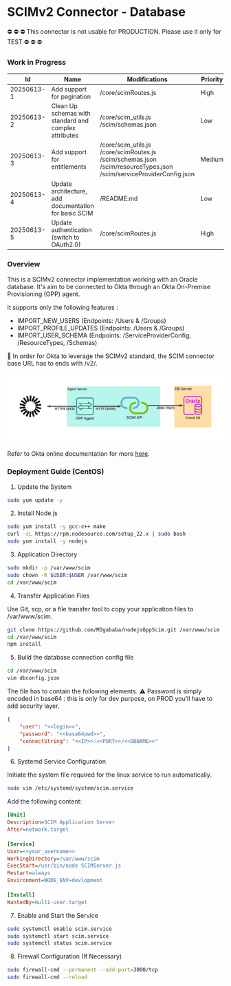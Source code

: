 # SCIMv2 Connector - Database

:no_entry: :no_entry: :no_entry: This connector is not usable for PRODUCTION. Please use it only for TEST :no_entry: :no_entry: :no_entry: 

### Work in Progress

| Id | Name | Modifications | Priority | Status |
|---|---|---|---|---|
| 20250613-1 | Add support for pagination | /core/scimRoutes.js | High | :memo: |
| 20250613-2 | Clean Up schemas with standard and complex attributes | /core/scim_utils.js<br>/scim/schemas.json | Low | :memo: |
| 20250613-3 | Add support for entitlements | /core/scim_utils.js<br>/core/scimRoutes.js<br>/scim/schemas.json<br>/scim/resourceTypes.json<br>/scim/serviceProviderConfig.json | Medium | :memo: |
| 20250613-4 | Update architecture, add documentation for basic SCIM | /README.md | Low | :memo: |
| 20250613-5 | Update authentication (switch to OAuth2.0) | /core/scimRoutes.js | High | :memo: |

### Overview

This is a SCIMv2 connector implementation working with an Oracle database. It's aim to be connected to Okta through an Okta On-Premise Provisioning (OPP) agent.

It supports only the following features : 
 - IMPORT_NEW_USERS (Endpoints: /Users & /Groups)
 - IMPORT_PROFILE_UPDATES (Endpoints: /Users & /Groups)
 - IMPORT_USER_SCHEMA (Endpoints: /ServiceProviderConfig, /ResourceTypes, /Schemas)


:rotating_light: In order for Okta to leverage the SCIMv2 standard, the SCIM connector base URL has to ends with /v2/.


![Architecture](/Okta_SCIMv2_Oracle.png "Architecture")

Refer to Okta online documentation for more [here](https://help.okta.com/en-us/content/topics/provisioning/opp/opp-create-scim-connectors.htm).

### Deployment Guide (CentOS)

1. Update the System
```bash
sudo yum update -y
```

2. Install Node.js
```bash
sudo yum install -y gcc-c++ make
curl -sL https://rpm.nodesource.com/setup_22.x | sudo bash -
sudo yum install -y nodejs

```

3. Application Directory
```bash
sudo mkdir -p /var/www/scim
sudo chown -R $USER:$USER /var/www/scim
cd /var/www/scim
```

4. Transfer Application Files

Use Git, scp, or a file transfer tool to copy your application files to /var/www/scim.
```bash
git clone https://github.com/M3gababa/nodejsOppScim.git /var/www/scim
cd /var/www/scim
npm install
```

5. Build the database connection config file
```bash
cd /var/www/scim
vim dbconfig.json
```

The file has to contain the following elements. :warning: Password is simply encoded in base64 : this is only for dev purpose, on PROD you’ll have to add security layer.
```json
{
	"user": "<<login>>",
	"password": "<<base64pwd>>", 
	"connectString": "<<IP>>:<<PORT>>/<<DBNAME>>"
}
```

6. Systemd Service Configuration

Initiate the system file required for the linux service to run automatically.
```bash
sudo vim /etc/systemd/system/scim.service
```

Add the following content:
```ini
[Unit]
Description=SCIM Application Server
After=network.target

[Service]
User=<<your_username>>
WorkingDirectory=/var/www/scim
ExecStart=/usr/bin/node SCIMServer.js
Restart=always
Environment=NODE_ENV=devlopment

[Install]
WantedBy=multi-user.target
```

7. Enable and Start the Service
```bash
sudo systemctl enable scim.service
sudo systemctl start scim.service
sudo systemctl status scim.service
```

8. Firewall Configuration (If Necessary)
```bash
sudo firewall-cmd --permanent --add-port=3000/tcp
sudo firewall-cmd --reload
```